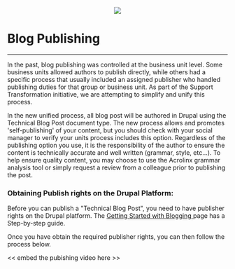 <p dir="ltr" style="text-align: center;"><img lconnattachedresourcetype="page" lconnresourcetype="attachment" src="https://media.github.ibm.com/user/126034/files/82637cee-3057-11e9-878c-8eb7fa2b478c" /></p>

# Blog Publishing
---

In the past, blog publishing was controlled at the business unit level. Some business units allowed authors to publish directly, while others had a specific process that usually included an assigned publisher who handled publishing duties for that group or business unit. As part of the Support Transformation initiative, we are attempting to simplify and unify this process. 

In the new unified process, all blog post will be authored in Drupal using the Technical Blog Post document type. The new process allows and promotes 'self-publishing' of your content, but you should check with your social manager to verify your units process includes this option. Regardless of the publishing option you use, it is the responsibility of the author to ensure the content is technically accurate and well written (grammar, style, etc...). To help ensure quality content, you may choose to use the Acrolinx grammar analysis tool or simply request a review from a colleague prior to publishing the post. 


### Obtaining Publish rights on the Drupal Platform:
Before you can publish a "Technical Blog Post", you need to have publisher rights on the Drupal platform.
The <a href="https://pages.github.ibm.com/dba-support/DBA-Education/#/DBA-Education/social/blogging/blogID" target="_blank"> Getting Started with Blogging </a> page has a Step-by-step guide.

Once you have obtain the required publisher rights, you can then follow the process below.

<< embed the pubishing video here >>
